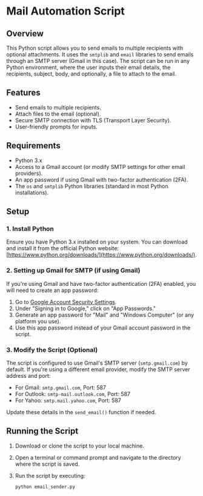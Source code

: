 # Mail Automation Script

## Overview

This Python script allows you to send emails to multiple recipients with optional attachments. It uses the `smtplib` and `email` libraries to send emails through an SMTP server (Gmail in this case). The script can be run in any Python environment, where the user inputs their email details, the recipients, subject, body, and optionally, a file to attach to the email.

## Features

- Send emails to multiple recipients.
- Attach files to the email (optional).
- Secure SMTP connection with TLS (Transport Layer Security).
- User-friendly prompts for inputs.

## Requirements

- Python 3.x
- Access to a Gmail account (or modify SMTP settings for other email providers).
- An app password if using Gmail with two-factor authentication (2FA).
- The `os` and `smtplib` Python libraries (standard in most Python installations).

## Setup

### 1. Install Python

Ensure you have Python 3.x installed on your system. You can download and install it from the official Python website: [https://www.python.org/downloads/](https://www.python.org/downloads/).

### 2. Setting up Gmail for SMTP (if using Gmail)

If you're using Gmail and have two-factor authentication (2FA) enabled, you will need to create an app password:

1. Go to [Google Account Security Settings](https://myaccount.google.com/security).
2. Under "Signing in to Google," click on "App Passwords."
3. Generate an app password for "Mail" and "Windows Computer" (or any platform you use).
4. Use this app password instead of your Gmail account password in the script.

### 3. Modify the Script (Optional)

The script is configured to use Gmail's SMTP server (`smtp.gmail.com`) by default. If you're using a different email provider, modify the SMTP server address and port:

- For Gmail: `smtp.gmail.com`, Port: 587
- For Outlook: `smtp-mail.outlook.com`, Port: 587
- For Yahoo: `smtp.mail.yahoo.com`, Port: 587

Update these details in the `send_email()` function if needed.

## Running the Script

1. Download or clone the script to your local machine.
2. Open a terminal or command prompt and navigate to the directory where the script is saved.
3. Run the script by executing:

   ```bash
   python email_sender.py

